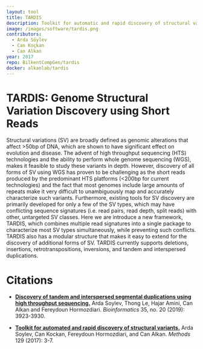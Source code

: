 ```yaml
---
layout: tool
title: TARDIS 
description: Toolkit for automatic and rapid discovery of structural variants
image: /images/software/tardis.png
contributors: 
  - Arda Söylev
  - Can Koçkan
  - Can Alkan
year: 2017
repo: BilkentCompGen/tardis
docker: alkanlab/tardis
---
```


# TARDIS: Genome Structural Variation Discovery using Short Reads

Structural variations (SV) are broadly defined as genomic alterations that affect >50bp of DNA, which are shown to have significant effect on evolution and disease. The advent of high throughput sequencing (HTS) technologies and the ability to perform whole genome sequencing (WGS), makes it feasible to study these variants in depth. However, discovery of all forms of SV using WGS has proven to be challenging as the short reads produced by the predominant HTS platforms (<200bp for current technologies) and the fact that most genomes include large amounts of repeats make it very difficult to unambiguously map and accurately characterize such variants. Furthermore, existing tools for SV discovery are primarily developed for only a few of the SV types, which may have conflicting sequence signatures (i.e. read pairs, read depth, split reads) with other, untargeted SV classes. Here we are introduce a new framework, TARDIS, which combines multiple read signatures into a single package to characterize most SV types simultaneously, while preventing such conflicts. TARDIS also has a modular structure that makes it easy to extend for the discovery of additional forms of SV. TARDIS currently supports deletions, insertions, retrotranspositions, inversions, and tandem and interspersed duplications.

# Citations

- [**Discovery of tandem and interspersed segmental duplications using high throughput sequencing.**](https://doi.org/10.1093/bioinformatics/btz237) Arda Soylev, Thong Le, Hajar Amini, Can Alkan and Fereydoun Hormozdiari. *Bioinformatics* 35, no. 20 (2019): 3923-3930.

- [**Toolkit for automated and rapid discovery of structural variants.**](https://www.ncbi.nlm.nih.gov/pubmed/28583483) Arda Soylev, Can Kockan, Fereydoun Hormozdiari, and Can Alkan. *Methods* 129 (2017): 3-7.



